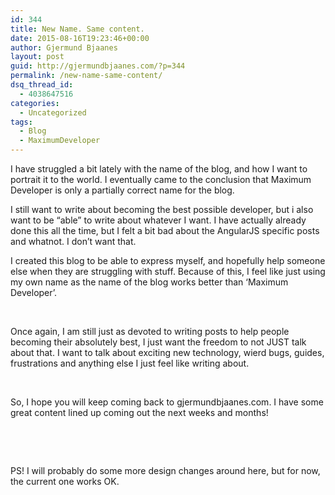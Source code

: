 ```yaml
---
id: 344
title: New Name. Same content.
date: 2015-08-16T19:23:46+00:00
author: Gjermund Bjaanes
layout: post
guid: http://gjermundbjaanes.com/?p=344
permalink: /new-name-same-content/
dsq_thread_id:
  - 4038647516
categories:
  - Uncategorized
tags:
  - Blog
  - MaximumDeveloper
---
```

I have struggled a bit lately with the name of the blog, and how I want to portrait it to the world. I eventually came to the conclusion that Maximum Developer is only a partially correct name for the blog.

<!--more-->
I still want to write about becoming the best possible developer, but i also want to be &#8220;able&#8221; to write about whatever I want. I have actually already done this all the time, but I felt a bit bad about the AngularJS specific posts and whatnot. I don&#8217;t want that.

I created this blog to be able to express myself, and hopefully help someone else when they are struggling with stuff. Because of this, I feel like just using my own name as the name of the blog works better than &#8216;Maximum Developer&#8217;.

&nbsp;

Once again, I am still just as devoted to writing posts to help people becoming their absolutely best, I just want the freedom to not JUST talk about that. I want to talk about exciting new technology, wierd bugs, guides, frustrations and anything else I just feel like writing about.

&nbsp;

So, I hope you will keep coming back to gjermundbjaanes.com. I have some great content lined up coming out the next weeks and months!

&nbsp;

&nbsp;

PS! I will probably do some more design changes around here, but for now, the current one works OK.

<div class="addtoany_share_save_container addtoany_content_bottom">
  <div class="a2a_kit a2a_kit_size_32 addtoany_list a2a_target" id="wpa2a_40">
    <a class="a2a_button_facebook" href="http://www.addtoany.com/add_to/facebook?linkurl=http%3A%2F%2Fgjermundbjaanes.com%2Fnew-name-same-content%2F&linkname=New%20Name.%20Same%20content." title="Facebook" rel="nofollow" target="_blank"></a><a class="a2a_button_twitter" href="http://www.addtoany.com/add_to/twitter?linkurl=http%3A%2F%2Fgjermundbjaanes.com%2Fnew-name-same-content%2F&linkname=New%20Name.%20Same%20content." title="Twitter" rel="nofollow" target="_blank"></a><a class="a2a_button_google_plus" href="http://www.addtoany.com/add_to/google_plus?linkurl=http%3A%2F%2Fgjermundbjaanes.com%2Fnew-name-same-content%2F&linkname=New%20Name.%20Same%20content." title="Google+" rel="nofollow" target="_blank"></a><a class="a2a_dd addtoany_share_save" href="https://www.addtoany.com/share"></a>
  </div>
</div>